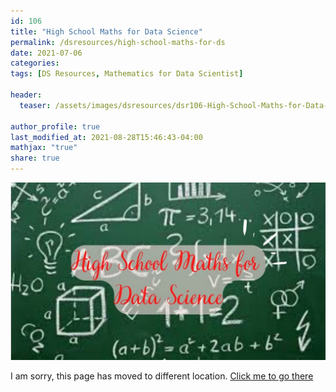 ```yaml
---
id: 106    
title: "High School Maths for Data Science"
permalink: /dsresources/high-school-maths-for-ds
date: 2021-07-06
categories:
tags: [DS Resources, Mathematics for Data Scientist]

header:
  teaser: /assets/images/dsresources/dsr106-High-School-Maths-for-Data-Science.jpg

author_profile: true
last_modified_at: 2021-08-28T15:46:43-04:00
mathjax: "true"
share: true
---
```


![High School Maths for Data Science](/assets/images/dsresources/dsr106-High-School-Maths-for-Data-Science.jpg)

I am sorry, this page has moved to different location. [Click me to go there](/dsblog/high-school-maths-for-ds)